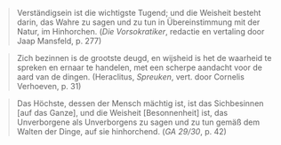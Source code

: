 > Verständigsein ist die wichtigste Tugend; und die Weisheit besteht darin, das Wahre zu sagen und zu tun in Übereinstimmung mit der Natur, im Hinhorchen. (_Die Vorsokratiker_, redactie en vertaling door Jaap Mansfeld, p. 277)

> Zich bezinnen is de grootste deugd, en wijsheid is het de waarheid te spreken en ernaar te handelen, met een scherpe aandacht voor de aard van de dingen. (Heraclitus, _Spreuken_, vert. door Cornelis Verhoeven, p. 31)

> Das Höchste, dessen der Mensch mächtig ist, ist das Sichbesinnen \[auf das Ganze\], und die Weisheit \[Besonnenheit\] ist, das Unverborgene als Unverborgens zu sagen und zu tun gemäß dem Walten der Dinge, auf sie hinhorchend. (_GA 29/30_, p. 42)